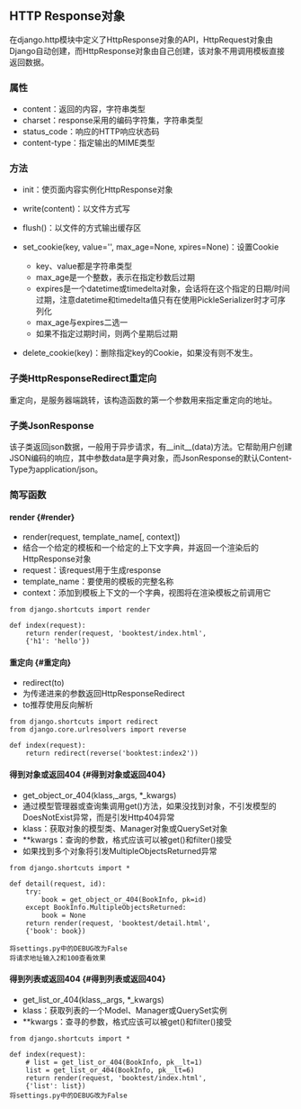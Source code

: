 ## HTTP Response对象

在django.http模块中定义了HttpResponse对象的API，HttpRequest对象由Django自动创建，而HttpResponse对象由自己创建，该对象不用调用模板直接返回数据。

### 属性

* content：返回的内容，字符串类型
* charset：response采用的编码字符集，字符串类型
* status\_code：响应的HTTP响应状态码
* content-type：指定输出的MIME类型

### 方法

* init：使页面内容实例化HttpResponse对象
* write\(content\)：以文件方式写
* flush\(\)：以文件的方式输出缓存区
* set\_cookie\(key, value='', max\_age=None, xpires=None\)：设置Cookie

  * key、value都是字符串类型
  * max\_age是一个整数，表示在指定秒数后过期
  * expires是一个datetime或timedelta对象，会话将在这个指定的日期/时间过期，注意datetime和timedelta值只有在使用PickleSerializer时才可序列化
  * max\_age与expires二选一
  * 如果不指定过期时间，则两个星期后过期

* delete\_cookie\(key\)：删除指定key的Cookie，如果没有则不发生。

### 子类HttpResponseRedirect重定向

重定向，是服务器端跳转，该构造函数的第一个参数用来指定重定向的地址。

### 子类JsonResponse

该子类返回json数据，一般用于异步请求，有_\_init_\_\(data\)方法。它帮助用户创建JSON编码的响应，其中参数data是字典对象，而JsonResponse的默认Content-Type为application/json。

### 简写函数

#### render {#render}

* render\(request, template\_name\[, context\]\)
* 结合一个给定的模板和一个给定的上下文字典，并返回一个渲染后的HttpResponse对象
* request：该request用于生成response
* template\_name：要使用的模板的完整名称
* context：添加到模板上下文的一个字典，视图将在渲染模板之前调用它

```
from django.shortcuts import render

def index(request):
    return render(request, 'booktest/index.html', 
    {'h1': 'hello'})
```

#### 重定向 {#重定向}

* redirect\(to\)
* 为传递进来的参数返回HttpResponseRedirect
* to推荐使用反向解析

```
from django.shortcuts import redirect
from django.core.urlresolvers import reverse

def index(request):
    return redirect(reverse('booktest:index2'))
```

#### 得到对象或返回404 {#得到对象或返回404}

* get\_object\_or\_404\(klass,_args, \*_kwargs\)
* 通过模型管理器或查询集调用get\(\)方法，如果没找到对象，不引发模型的DoesNotExist异常，而是引发Http404异常
* klass：获取对象的模型类、Manager对象或QuerySet对象
* \*\*kwargs：查询的参数，格式应该可以被get\(\)和filter\(\)接受
* 如果找到多个对象将引发MultipleObjectsReturned异常

```
from django.shortcuts import *

def detail(request, id):
    try:
        book = get_object_or_404(BookInfo, pk=id)
    except BookInfo.MultipleObjectsReturned:
        book = None
    return render(request, 'booktest/detail.html', 
    {'book': book})

将settings.py中的DEBUG改为False
将请求地址输入2和100查看效果
```

#### 得到列表或返回404 {#得到列表或返回404}

* get\_list\_or\_404\(klass,_args, \*_kwargs\)
* klass：获取列表的一个Model、Manager或QuerySet实例
* \*\*kwargs：查寻的参数，格式应该可以被get\(\)和filter\(\)接受

```
from django.shortcuts import *

def index(request):
    # list = get_list_or_404(BookInfo, pk__lt=1)
    list = get_list_or_404(BookInfo, pk__lt=6)
    return render(request, 'booktest/index.html', 
    {'list': list})
将settings.py中的DEBUG改为False
```



